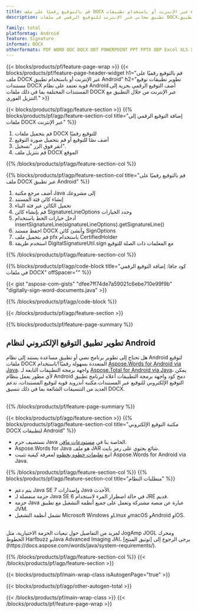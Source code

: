 ```yaml
---
title: قم بالتوقيع رقميًا على ملف DOCX عبر الإنترنت أو باستخدام تطبيقات Android Mobile
description: تطبيق مجاني عبر الإنترنت للتوقيع الرقمي في ملفات DOCX.تطوير تطبيق Android للتوقيع إلكترونيًا على مستندات DOCX.

family: total
platformtag: Android
feature: Signature
informat: DOCX
otherformats: PDF WORD DOC DOCX ODT POWERPOINT PPT PPTX ODP Excel XLS XLSX ODS
---
```

{{< blocks/products/pf/feature-page-wrap >}}
{{< blocks/products/pf/feature-page-header-widget h1="قم بالتوقيع رقميًا على ملف DOCX عبر الإنترنت أو باستخدام تطبيق Android" h2="تطوير تطبيقات توقيع مستندات DOCX قوية تعتمد على نظام Android.أضف التوقيع الرقمي بحرية إلى المستندات المختلفة بما في ذلك ملفات DOCX عبر الإنترنت من خلال التطبيق مع التنزيل الفوري." >}}


{{< blocks/products/pf/agp/feature-section >}}
{{% blocks/products/pf/agp/feature-section-col title="إضافة التوقيع الرقمي إلى ملفات DOCX عبر الإنترنت" %}}

1. قم بتحميل ملفات DOCX للتوقيع رقميًا
1. أضف نصًا للتوقيع أو قم بتحميل صورة التوقيع
1. انقر فوق الزر "تسجيل".
1. قم بتنزيل ملف DOCX الموقع

{{% /blocks/products/pf/agp/feature-section-col %}}

{{% blocks/products/pf/agp/feature-section-col title="قم بالتوقيع رقميًا على ملف DOCX عبر تطبيق Android" %}}

1. أضف مرجع مكتبة Java إلى مشروعك
1. إنشاء كائن فئة المستند
1. تحميل الكائن عبر فئة البناء
1. قم بإنشاء كائن SignatureLineOptions وحدد الخيارات
1. أدخل خيارات الخط باستخدام insertSignatureLine(signatureLineOptions).getSignatureLine()
1. احفظ مستند DOCX وأنشئ كائن SignOptions
1. قم بتحميل ملف pfx باستخدام CertifiedHolder
1. استخدم طريقة DigitalSignatureUtil.sign مع المعلمات ذات الصلة للتوقيع

{{% /blocks/products/pf/agp/feature-section-col %}}

{{% blocks/products/pf/agp/code-block title="كود جافا: إضافة التوقيع الرقمي في ملفات DOCX" offSpacer="" %}}

{{< gist "aspose-com-gists" "dfee7ff74de7a59021c6ebe710e99f9b" "digitally-sign-word-documents.java" >}}

{{% /blocks/products/pf/agp/code-block %}}

{{< /blocks/products/pf/agp/feature-section >}}

{{% blocks/products/pf/feature-page-summary %}}


<h2>تطوير تطبيق التوقيع الإلكتروني لنظام Android</h2>

هل تحتاج إلى تطوير برنامج نصي أو تطبيق مساعدة يستند إلى نظام Android لتوقيع ملفات DOCX المتعددة بسهولة رقميًا؟باستخدام [Aspose.Words for Android via Java](https://products.aspose.com/words/ar/android-java/)، واجهة برمجة التطبيقات التابعة لـ [Aspose.Total for Android via Java](https://products.aspose.com/total/ar/android-java/)، يمكن لأي مطور يعمل بنظام Android دمج كود واجهة برمجة التطبيقات أعلاه لبرنامج تطبيق التوقيع الإلكتروني للتوقيع عبر المستندات.مكتبة أندرويد قوية لتوقيع المستندات، تدعم العديد من التنسيقات الشائعة بما في ذلك تنسيق DOCX.<br /><br />

{{% /blocks/products/pf/feature-page-summary %}}

{{< blocks/products/pf/agp/feature-section >}}
{{% blocks/products/pf/agp/feature-section-col title="مكتبة التوقيع الإلكتروني DOCX لتطبيقات Android" %}}

- نستضيف حزم Java الخاصة بنا في [مستودعات مافن](https://releases.aspose.com/java/repo/com/aspose/aspose-words/). 
- Aspose.Words for Java هو ملف JAR شائع يحتوي على رمز بايت.
- اتبع [تعليمات خطوه بخطوه](https://docs.aspose.com/words/java/install-aspose-words-for-android-via-java/) لمعرفة كيفية تثبيت Aspose.Words for Android via Java.

{{% /blocks/products/pf/agp/feature-section-col %}}
{{% blocks/products/pf/agp/feature-section-col title="متطلبات النظام" %}}

- يتم دعم Java SE 7 وإصدارات Java الأحدث.
- حزمة منفصلة لـ Java SE 6 في حالة اضطرار المرء لاستخدام JRE قديم.
- حزمة Java عبارة عن منصة مشتركة وتعمل على جميع أنظمة التشغيل مع تطبيق JVM.
- تشمل أنظمة التشغيل Microsoft Windows وLinux وmacOS وAndroid وiOS.

<br />
لمزيد من التفاصيل حول تبعيات الحزمة الاختيارية، مثل JogAmp JOGL ومحرك الخطوط Harfbuzz وJava Advanced Imaging JAI، يرجى الرجوع إلى [توثيق المنتج](https://docs.aspose.com/words/java/system-requirements/).

{{% /blocks/products/pf/agp/feature-section-col %}}
{{< /blocks/products/pf/agp/feature-section >}}

{{< blocks/products/pf/main-wrap-class isAutogenPage="true" >}}

{{< blocks/products/pf/agp/other-autogen-total >}}

{{< /blocks/products/pf/main-wrap-class >}}
{{< /blocks/products/pf/feature-page-wrap >}}